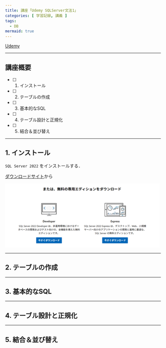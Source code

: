```yaml
---
title: 講座「Udemy SQLServer文法1」
categories: [ 学習記録, 講義 ]
tags:
  - DB
mermaid: true
---
```


[Udemy](https://www.udemy.com/course/anderson_sqlinit/?couponCode=KEEPLEARNING)


--- 
## 講座概要

- [ ] 1. インストール 
- [ ] 2. テーブルの作成
- [ ] 3. 基本的なSQL
- [ ] 4. テーブル設計と正規化
- [ ] 5. 結合＆並び替え


--- 
## 1. インストール 

`SQL Server 2022` をインストールする．

[ダウンロードサイト](https://www.microsoft.com/ja-jp/sql-server/sql-server-downloads)から

<img src="/assets/img/SQLServer/SqlServer2022ダウンロード.png" alt="SqlServer ダウンロード" width="500">


--- 
## 2. テーブルの作成

--- 
## 3. 基本的なSQL

--- 
## 4. テーブル設計と正規化

--- 
## 5. 結合＆並び替え
